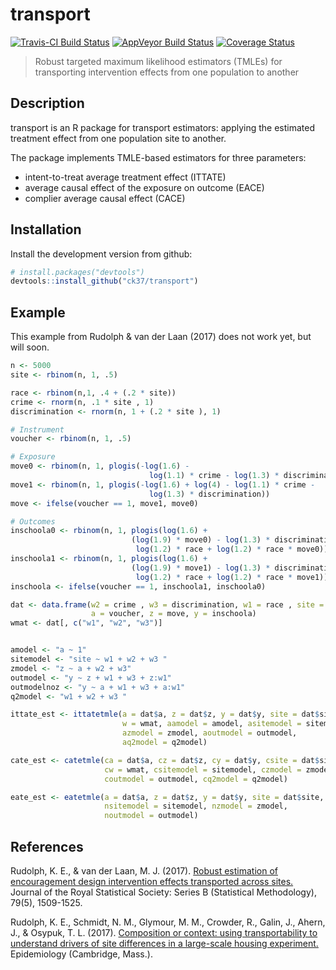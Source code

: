 
# transport

[![Travis-CI Build
Status](https://travis-ci.org/ck37/transport.svg?branch=master)](https://travis-ci.org/ck37/transport)
[![AppVeyor Build
Status](https://ci.appveyor.com/api/projects/status/github/ck37/transport?branch=master&svg=true)](https://ci.appveyor.com/project/ck37/transport)
[![Coverage
Status](https://img.shields.io/codecov/c/github/ck37/transport/master.svg)](https://codecov.io/github/ck37/transport?branch=master)

> Robust targeted maximum likelihood estimators (TMLEs) for transporting
> intervention effects from one population to another

## Description

transport is an R package for transport estimators: applying the
estimated treatment effect from one population site to another.

The package implements TMLE-based estimators for three parameters:

  - intent-to-treat average treatment effect (ITTATE)
  - average causal effect of the exposure on outcome (EACE)
  - complier average causal effect (CACE)

## Installation

Install the development version from github:

``` r
# install.packages("devtools")
devtools::install_github("ck37/transport")
```

## Example

This example from Rudolph & van der Laan (2017) does not work yet, but
will soon.

``` r
n <- 5000
site <- rbinom(n, 1, .5)

race <- rbinom(n,1, .4 + (.2 * site))
crime <- rnorm(n, .1 * site , 1)
discrimination <- rnorm(n, 1 + (.2 * site ), 1)

# Instrument
voucher <- rbinom(n, 1, .5)

# Exposure
move0 <- rbinom(n, 1, plogis(-log(1.6) -
                               log(1.1) * crime - log(1.3) * discrimination))
move1 <- rbinom(n, 1, plogis(-log(1.6) + log(4) - log(1.1) * crime -
                               log(1.3) * discrimination))
move <- ifelse(voucher == 1, move1, move0)

# Outcomes
inschoola0 <- rbinom(n, 1, plogis(log(1.6) +
                           (log(1.9) * move0) - log(1.3) * discrimination -
                            log(1.2) * race + log(1.2) * race * move0))
inschoola1 <- rbinom(n, 1, plogis(log(1.6) +
                           (log(1.9) * move1) - log(1.3) * discrimination -
                            log(1.2) * race + log(1.2) * race * move1))
inschoola <- ifelse(voucher == 1, inschoola1, inschoola0)

dat <- data.frame(w2 = crime , w3 = discrimination, w1 = race , site = site ,
                  a = voucher, z = move, y = inschoola)
wmat <- dat[, c("w1", "w2", "w3")]


amodel <- "a ~ 1"
sitemodel <- "site ~ w1 + w2 + w3 "
zmodel <- "z ~ a + w2 + w3"
outmodel <- "y ~ z + w1 + w3 + z:w1"
outmodelnoz <- "y ~ a + w1 + w3 + a:w1"
q2model <- "w1 + w2 + w3 "

ittate_est <- ittatetmle(a = dat$a, z = dat$z, y = dat$y, site = dat$site,
                         w = wmat, aamodel = amodel, asitemodel = sitemodel,
                         azmodel = zmodel, aoutmodel = outmodel,
                         aq2model = q2model)

cate_est <- catetmle(ca = dat$a, cz = dat$z, cy = dat$y, csite = dat$site,
                     cw = wmat, csitemodel = sitemodel, czmodel = zmodel,
                     coutmodel = outmodel, cq2model = q2model)

eate_est <- eatetmle(a = dat$a, z = dat$z, y = dat$y, site = dat$site, w = wmat,
                     nsitemodel = sitemodel, nzmodel = zmodel,
                     noutmodel = outmodel)
```

## References

Rudolph, K. E., & van der Laan, M. J. (2017). [Robust estimation of
encouragement design intervention effects transported across
sites.](http://onlinelibrary.wiley.com/doi/10.1111/rssb.12213/full)
Journal of the Royal Statistical Society: Series B (Statistical
Methodology), 79(5), 1509-1525.

Rudolph, K. E., Schmidt, N. M., Glymour, M. M., Crowder, R., Galin, J.,
Ahern, J., & Osypuk, T. L. (2017). [Composition or context: using
transportability to understand drivers of site differences in a
large-scale housing
experiment.](http://europepmc.org/abstract/med/29076878) Epidemiology
(Cambridge, Mass.).
